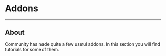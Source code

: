 # Addons

___

## About

Community has made quite a few useful addons. In this section you will find tutorials for some of them.
